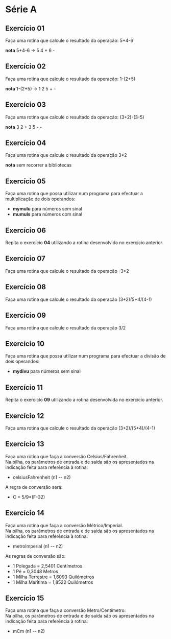 # Série A

## Exercício 01

Faça uma rotina que calcule o resultado da operação: 5+4-6

__nota__ 5+4-6 -> 5 4 + 6 -

## Exercício 02

Faça uma rotina que calcule o resultado da operação: 1-(2+5)

__nota__ 1-(2+5) -> 1 2 5 + -

## Exercício 03

Faça uma rotina que calcule o resultado da operação: (3+2)-(3-5)

__nota__ 3 2 + 3 5 - -

## Exercício 04

Faça uma rotina que calcule o resultado da operação 3*2

__nota__ sem recorrer a bibliotecas

## Exercício 05

Faça uma rotina que possa utilizar num programa para efectuar a multiplicação de dois operandos:  
+ __mymulu__ para números sem sinal
+ __mumuls__ para números com sinal

## Exercício 06

Repita o exercício __04__ utilizando a rotina desenvolvida no exercício anterior.

## Exercício 07

Faça uma rotina que calcule o resultado da operação -3*2

## Exercício 08

Faça uma rotina que calcule o resultado da operação (3+2)*(5+4)*(4-1)

## Exercício 09

Faça uma rotina que calcule o resultado da operação 3\/2

## Exercício 10

Faça uma rotina que possa utilizar num programa para efectuar a divisão de dois operandos:  
+ __mydivu__ para números sem sinal

## Exercício 11

Repita o exercício __09__ utilizando a rotina desenvolvida no exercício anterior.

## Exercício 12

Faça uma rotina que calcule o resultado da operação (3+2)/(5+4)/(4-1)

## Exercício 13

Faça uma rotina que faça a conversão Celsius/Fahrenheit.  
Na pilha, os parâmetros de entrada e de saída são os apresentados na indicação feita para referência à rotina:
+ celsiusFahrenheit (n1 -- n2)

A regra de conversão será:
+ C = 5/9*(F-32)

## Exercício 14

Faça uma rotina que faça a conversão Métrico/Imperial.  
Na pilha, os parâmetros de entrada e de saída são os apresentados na indicação feita para referência à rotina:
+ metroImperial (n1 -- n2)

As regras de conversão são:
+ 1 Polegada = 2,5401 Centímetros
+ 1 Pé = 0,3048 Metros
+ 1 Milha Terrestre = 1,6093 Quilómetros
+ 1 Milha Marítima = 1,8522 Quilómetros

## Exercício 15

Faça uma rotina que faça a conversão Metro/Centímetro.  
Na pilha, os parâmetros de entrada e de saída são os apresentados na indicação feita para referência à rotina:
+ mCm (n1 -- n2)